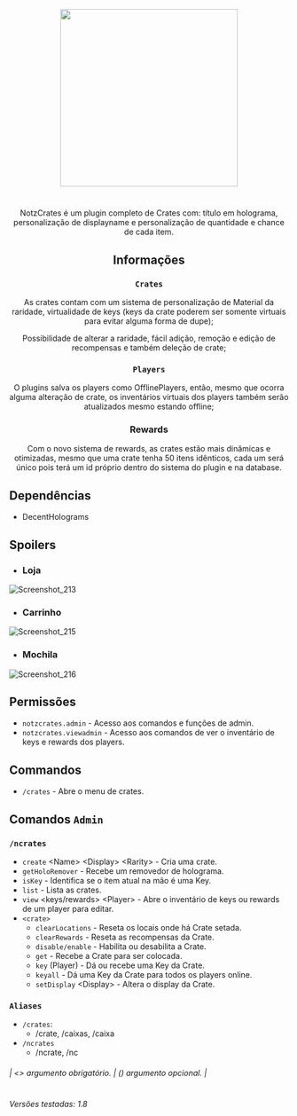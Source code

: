 <div align="center">
<img src="https://github.com/KaatoDev/NotzCrates/assets/107152563/7bccf81a-1cfe-48e3-9eb2-c8c624f5fd99" alt="" height="320" >

#
NotzCrates é um plugin completo de Crates com: título em holograma, personalização de displayname e personalização de quantidade e chance de cada item.

## Informações
### `Crates`
As crates contam com um sistema de personalização de Material da raridade, virtualidade de keys (keys da crate poderem ser somente virtuais para evitar alguma forma de dupe);

Possibilidade de alterar a raridade, fácil adição, remoção e edição de recompensas e também deleção de crate;
### `Players`
O plugins salva os players como OfflinePlayers, então, mesmo que ocorra alguma alteração de crate, os inventários virtuais dos players também serão atualizados mesmo estando offline;
### Rewards
Com o novo sistema de rewards, as crates estão mais dinâmicas e otimizadas, mesmo que uma crate tenha 50 itens idênticos, cada um será único pois terá um id próprio dentro do sistema do plugin e na database.

</div>

## Dependências
- DecentHolograms

## Spoilers
- ### Loja

![Screenshot_213](https://github.com/KaatoDev/NotzShop/assets/107152563/2312a1bb-765c-4830-939f-30cec569212f)

- ### Carrinho

![Screenshot_215](https://github.com/KaatoDev/NotzShop/assets/107152563/5dad1461-0199-48db-96f5-3ec8104a39a7)

- ### Mochila

![Screenshot_216](https://github.com/KaatoDev/NotzShop/assets/107152563/836eab7d-0823-4832-bb67-4d0e55ea4c02)

## Permissões

- `notzcrates.admin` - Acesso aos comandos e funções de admin.
- `notzcrates.viewadmin` - Acesso aos comandos de ver o inventário de keys e rewards dos players.

## Commandos
 - `/crates` - Abre o menu de crates.

## Comandos `Admin`
### `/ncrates`
 - `create` \<Name> \<Display> \<Rarity> - Cria uma crate.
 - `getHoloRemover` - Recebe um removedor de holograma.
 - `isKey` - Identifica se o item atual na mão é uma Key.
 - `list` - Lista as crates.
 - `view` \<keys/rewards> \<Player> - Abre o inventário de keys ou rewards de um player para editar.
 - `<crate>` 
   - `clearLocations` - Reseta os locais onde há Crate setada.
   - `clearRewards` - Reseta as recompensas da Crate.
   - `disable/enable` - Habilita ou desabilita a Crate.
   - `get` - Recebe a Crate para ser colocada.
   - `key` (Player) - Dá ou recebe uma Key da Crate.
   - `keyall` - Dá uma Key da Crate para todos os players online.
   - `setDisplay` \<Display> - Altera o display da Crate.

### `Aliases`
- `/crates`:
  - /crate, /caixas, /caixa
- `/ncrates`
  - /ncrate, /nc
 
 ###### | <> argumento obrigatório. | () argumento opcional. |
 
#
###### Versões testadas: 1.8
